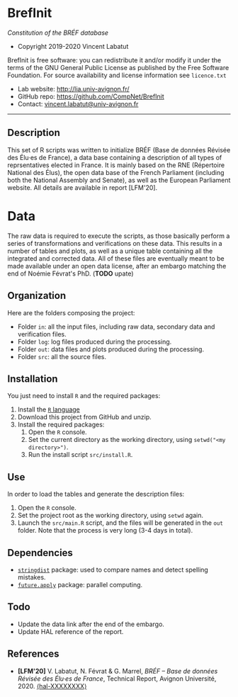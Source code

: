 BrefInit
===================
*Constitution of the BRÉF database*

* Copyright 2019-2020 Vincent Labatut

BrefInit is free software: you can redistribute it and/or modify it under the terms of the GNU General Public License as published by the Free Software Foundation. For source availability and license information see `licence.txt`

* Lab website: http://lia.univ-avignon.fr/
* GitHub repo: https://github.com/CompNet/BrefInit
* Contact: vincent.labatut@univ-avignon.fr

-----------------------------------------------------------------------

## Description
This set of R scripts was written to initialize BRÉF (Base de données Révisée des Élu·es de France), a data base containing a description of all types of reprsentatives elected in France. It is mainly based on the RNE (Répertoire National des Élus), the open data base of the French Parliament (including both the National Assembly and Senate), as well as the European Parliament website. All details are available in report [LFM'20]. 


# Data
The raw data is required to execute the scripts, as those basically perform a series of transformations and verifications on these data. This results in a number of tables and plots, as well as a unique table containing all the integrated and corrected data. All of these files are eventually meant to be made available under an open data license, after an embargo matching the end of Noémie Févrat's PhD.
(**TODO** upate)


## Organization
Here are the folders composing the project:
* Folder `in`: all the input files, including raw data, secondary data and verification files.
* Folder `log`: log files produced during the processing.
* Folder `out`: data files and plots produced during the processing.
* Folder `src`: all the source files.


## Installation
You just need to install `R` and the required packages:

1. Install the [`R` language](https://www.r-project.org/)
2. Download this project from GitHub and unzip.
3. Install the required packages: 
   1. Open the `R` console.
   2. Set the current directory as the working directory, using `setwd("<my directory>")`.
   3. Run the install script `src/install.R`.


## Use
In order to load the tables and generate the description files:

1. Open the `R` console.
2. Set the project root as the working directory, using `setwd` again.
3. Launch the `src/main.R` script, and the files will be generated in the `out` folder. Note that the process is very long (3-4 days in total).


## Dependencies
* [`stringdist`](https://cran.r-project.org/web/packages/stringdist/index.html) package: used to compare names and detect spelling mistakes.
* [`future.apply`](https://cran.r-project.org/web/packages/future.apply/index.html) package: parallel computing.


## Todo
* Update the data link after the end of the embargo.
* Update HAL reference of the report.


## References
 * **[LFM'20]** V. Labatut, N. Févrat & G. Marrel, *BRÉF – Base de données Révisée des Élu·es de France*, Technical Report, Avignon Université, 2020. [⟨hal-XXXXXXXX⟩](https://hal.archives-ouvertes.fr/hal-XXXXXXXX)
